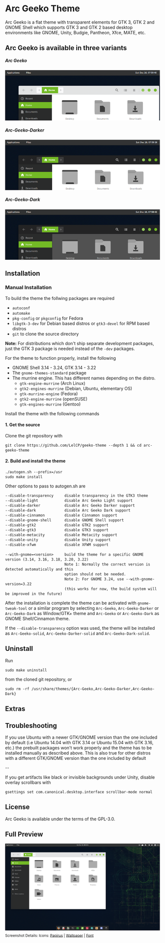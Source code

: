 # Arc Geeko Theme

Arc Geeko is a flat theme with transparent elements for GTK 3, GTK 2 and GNOME Shell which supports GTK 3 and GTK 2 based desktop environments like GNOME, Unity, Budgie, Pantheon, Xfce, MATE, etc.

## Arc Geeko is available in three variants 

##### Arc Geeko

![A screenshot of the Arc-Geeko theme](/additions/screenshots/light.png)

##### Arc-Geeko-Darker

![A screenshot of the Arc-Geeko-Darker theme](/additions/screenshots/darker.png)

##### Arc-Geeko-Dark

![A screenshot of the Arc-Geeko-Dark theme](/additions/screenshots/dark.png)

## Installation

### Manual Installation

To build the theme the follwing packages are required 
* `autoconf`
* `automake`
* `pkg-config` or `pkgconfig` for Fedora
* `libgtk-3-dev` for Debian based distros or `gtk3-devel` for RPM based distros
* `git` to clone the source directory

**Note:** For distributions which don't ship separate development packages, just the GTK 3 package is needed instead of the `-dev` packages.

For the theme to function properly, install the following
* GNOME Shell 3.14 - 3.24, GTK 3.14 - 3.22
* The `gnome-themes-standard` package
* The murrine engine. This has different names depending on the distro.
  * `gtk-engine-murrine` (Arch Linux)
  * `gtk2-engines-murrine` (Debian, Ubuntu, elementary OS)
  * `gtk-murrine-engine` (Fedora)
  * `gtk2-engine-murrine` (openSUSE)
  * `gtk-engines-murrine` (Gentoo)

Install the theme with the following commands

#### 1. Get the source

Clone the git repository with

    git clone https://github.com/LelCP/geeko-theme --depth 1 && cd arc-geeko-theme

#### 2. Build and install the theme

    ./autogen.sh --prefix=/usr
    sudo make install

Other options to pass to autogen.sh are

    --disable-transparency     disable transparency in the GTK3 theme
    --disable-light            disable Arc Geeko Light support
    --disable-darker           disable Arc Geeko Darker support
    --disable-dark             disable Arc Geeko Dark support
    --disable-cinnamon         disable Cinnamon support
    --disable-gnome-shell      disable GNOME Shell support
    --disable-gtk2             disable GTK2 support
    --disable-gtk3             disable GTK3 support
    --disable-metacity         disable Metacity support
    --disable-unity            disable Unity support
    --disable-xfwm             disable XFWM support

    --with-gnome=<version>     build the theme for a specific GNOME version (3.14, 3.16, 3.18, 3.20, 3.22)
                               Note 1: Normally the correct version is detected automatically and this
                               option should not be needed.
                               Note 2: For GNOME 3.24, use --with-gnome-version=3.22
                               (this works for now, the build system will be improved in the future)

After the installation is complete the theme can be activated with `gnome-tweak-tool` or a similar program by selecting `Arc-Geeko`, `Arc-Geeko-Darker` or `Arc-Geeko-Dark` as Window/GTK+ theme and `Arc-Geeko` or `Arc-Geeko-Dark` as GNOME Shell/Cinnamon theme.

If the `--disable-transparency` option was used, the theme will be installed as `Arc-Geeko-solid`, `Arc-Geeko-Darker-solid` and `Arc-Geeko-Dark-solid`.

## Uninstall

Run

    sudo make uninstall

from the cloned git repository, or

    sudo rm -rf /usr/share/themes/{Arc-Geeko,Arc-Geeko-Darker,Arc-Geeko-Dark}

## Extras

## Troubleshooting

If you use Ubuntu with a newer GTK/GNOME version than the one included by default (i.e Ubuntu 14.04 with GTK 3.14 or Ubuntu 15.04 with GTK 3.16, etc.) the prebuilt packages won't work properly and the theme has to be installed manually as described above.
This is also true for other distros with a different GTK/GNOME version than the one included by default

--

If you get artifacts like black or invisible backgrounds under Unity, disable overlay scrollbars with

    gsettings set com.canonical.desktop.interface scrollbar-mode normal

## License
Arc Geeko is available under the terms of the GPL-3.0.

## Full Preview
![A full screenshot of the Arc Geeko theme](/additions/screenshots/main.png)
<sub>Screenshot Details: Icons: [Papirus](https://github.com/PapirusDevelopmentTeam/papirus-icon-theme) | [Wallpaper](https://github.com/openSUSE/branding/tree/tumbleweed/raw-theme-drop) | [Font](https://github.com/adobe-fonts/source-sans-pro) </sub>
